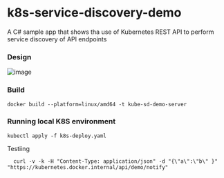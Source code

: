 # k8s-service-discovery-demo
A C# sample app that shows tha use of Kubernetes REST API to perform service discovery of API endpoints 

### Design
![image](https://github.com/madhub/k8s-service-discovery-demo/assets/8907962/e792cafa-c569-42f4-bb4b-084519c67cde)



### Build
```shell
docker build --platform=linux/amd64 -t kube-sd-demo-server
```

### Running local K8S environment
```shell
kubectl apply -f k8s-deploy.yaml
```
Testiing
```shell
  curl -v -k -H "Content-Type: application/json" -d "{\"a\":\"b\" }" "https://kubernetes.docker.internal/api/demo/notify"
```

